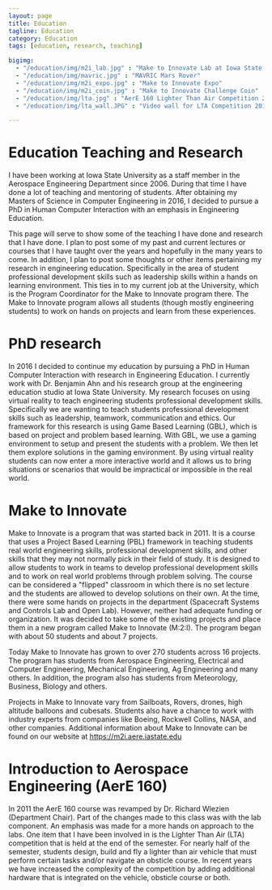 ```yaml
---
layout: page
title: Education
tagline: Education
category: Education
tags: [education, research, teaching]

bigimg:
  - "/education/img/m2i_lab.jpg" : "Make to Innovate Lab at Iowa State University"
  - "/education/img/mavric.jpg" : "MAVRIC Mars Rover"
  - "/education/img/m2i_expo.jpg" : "Make to Innovate Expo"
  - "/education/img/m2i_coin.jpg" : "Make to Innovate Challenge Coin"
  - "/education/img/lta.jpg" : "AerE 160 Lighter Than Air Competition 2015"
  - "/education/img/lta_wall.JPG" : "Video wall for LTA Competition 2015"

---
```


Education Teaching and Research
=============

I have been working at Iowa State University as a staff member in the Aerospace Engineering Department since 2006.  During that time I have done a lot of teaching and mentoring of students.  After obtaining my Masters of Science in Computer Engineering in 2016, I decided to pursue a PhD in Human Computer Interaction with an emphasis in Engineering Education.  

This page will serve to show some of the teaching I have done and research that I have done.  I plan to post some of my past and current lectures or courses that I have taught over the years and hopefully in the many years to come.  In addition, I plan to post some thoughts or other items pertaining my research in engineering education.  Specifically in the area of student professional development skills such as leadership skills within a hands on learning environment.  This ties in to my current job at the University, which is the Program Coordinator for the Make to Innovate program there.  The Make to Innovate program allows all students (though mostly engineering students) to work on hands on projects and learn from these experiences.  

PhD research
=============
In 2016 I decided to continue my education by pursuing a PhD in Human Computer Interaction with research in Engineering Education.  I currently work with Dr. Benjamin Ahn and his research group at the engineering education studio at Iowa State University.  My research focuses on using virtual reality to teach engineering students professional development skills.  Specifically we are wanting to teach students professional development skills such as leadership, teamwork, communication and ethics.  Our framework for this research is using Game Based Learning (GBL), which is based on project and problem based learning.  With GBL, we use a gaming environment to setup and present the students with a problem.  We then let them explore solutions in the gaming environment.  By using virtual reality students can now enter a more interactive world and it allows us to bring situations or scenarios that would be impractical or impossible in the real world.  

Make to Innovate
===============

Make to Innovate is a program that was started back in 2011.  It is a course that uses a Project Based Learning (PBL) framework in teaching students real world engineering skills, professional development skills, and other skills that they may not normally pick in their field of study.  It is designed to allow students to work in teams to develop professional development skills and to work on real world problems through problem solving.  The course can be considered a "flipped" classroom in which there is no set lecture and the students are allowed to develop solutions on their own.  At the time, there were some hands on projects in the department (Spacecraft Systems and Controls Lab and Open Lab).  However, neither had adequate funding or organization.  It was decided to take some of the existing projects and place them in a new program called Make to Innovate (M:2:I).  The program began with about 50 students and about 7 projects.

Today Make to Innovate has grown to over 270 students across 16 projects.  The program has students from Aerospace Engineering, Electrical and Computer Engineering, Mechanical Engineering, Ag Engineering and many others.  In addition, the program also has students from Meteorology, Business, Biology and others.   

Projects in Make to Innovate vary from Sailboats, Rovers, drones, high altitude balloons and cubesats.  Students also have a chance to work with industry experts from companies like Boeing, Rockwell Collins, NASA, and other companies.  Additional information about Make to Innovate can be found on our website at https://m2i.aere.iastate.edu

Introduction to Aerospace Engineering (AerE 160)
================

In 2011 the AerE 160 course was revamped by Dr. Richard Wlezien (Department Chair).  Part of the changes made to this class was with the lab component.  An emphasis was made for a more hands on approach to the labs.  One item that I have been involved in is the Lighter Than Air (LTA) competition that is held at the end of the semester.  For nearly half of the semester, students design, build and fly a lighter than air vehicle that must perform certain tasks and/or navigate an obsticle course.  In recent years we have increased the complexity of the competition by adding additional hardware that is integrated on the vehicle, obsticle course or both.
